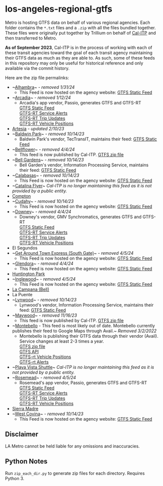 # los-angeles-regional-gtfs

Metro is hosting GTFS data on behalf of various regional agencies. Each folder contains the `*.txt` files and a `.zip` with all the files bundled together.  These files were originally put together by Trillium on behalf of [Cal-ITP](https://calitp.org/) and then transferred to Metro.

**As of September 2023**, Cal-ITP is in the process of working with each of these transit agencies toward the goal of each transit agency maintaining their GTFS data as much as they are able to. As such, some of these feeds in this repository may only be useful for historical reference and only available via the commit history.

Here are the zip file permalinks:

* ~[Alhambra](https://github.com/LACMTA/los-angeles-regional-gtfs/raw/bfa451318909c82ef261c9bd42fa61fa8a67ac3b/alhambra-ca-us/alhambra-ca-us.zip)~ - *removed 1/31/24* 
  *  This Feed is now hosted on the agency website: [GTFS Static Feed](https://www.cityofalhambra.org/DocumentCenter/View/4979/alhambra-ca-us) 
* ~[Arcadia](https://github.com/LACMTA/los-angeles-regional-gtfs/raw/2ad73b84051b09099fb810d79fe47dc7f0bd5474/arcadia-ca-us/arcadia-ca-us.zip)~ - *removed 1/12/24*
  * Arcadia's app vendor, Passio, generates GTFS and GTFS-RT
    <br />[GTFS Static Feed](https://passio3.com/ArcadiaCity/passioTransit/gtfs/google_transit.zip)
    <br />[GTFS-RT Service Alerts](https://passio3.com/ArcadiaCity/passioTransit/gtfs/realtime/serviceAlerts)
    <br />[GTFS-RT Trip Updates](https://passio3.com/ArcadiaCity/passioTransit/gtfs/realtime/tripUpdates)
    <br />[GTFS-RT Vehicle Positions](https://passio3.com/ArcadiaCity/passioTransit/gtfs/realtime/vehiclePositions)
* [Artesia](https://raw.githubusercontent.com/LACMTA/los-angeles-regional-gtfs/main/artesia-ca-us/artesia-ca-us.zip) - *updated 2/10/23*
* ~[Baldwin Park](https://github.com/LACMTA/los-angeles-regional-gtfs/raw/bdc25a003719c5ee66f1381d04e6d47638dfad6d/baldwinpark-ca-us/baldwinpark-ca-us.zip/)~ - *removed 10/14/23*
  * Baldwin Park's vendor, TecTransIT, maintains their feed: [GTFS Static Feed](https://baldwinpark.tectransit.com/api/public/fixedRoute/gtfs)
* ~[Bellflower](https://github.com/LACMTA/los-angeles-regional-gtfs/raw/380bac38edd59144ffe9a23e440b56b7fbacc7e9/bellflower-ca-us/bellflower-ca-us.zip)~ - *removed 4/4/24*
  * This feed is now published by Cal-ITP. [GTFS zip file](https://gtfs.calitp.org/production/BellflowerGTFS.zip)
* ~[Bell Gardens](https://github.com/LACMTA/los-angeles-regional-gtfs/raw/bdc25a003719c5ee66f1381d04e6d47638dfad6d/bellgardens-ca-us/bellgardens-ca-us.zip)~ - *removed 10/14/23*
  * Bell Garden's vendor, Information Processing Service, maintains their feed: [GTFS Static Feed](https://www.ips-systems.com/GTFS/Schedule/21)
* ~[Calabasas](https://github.com/LACMTA/los-angeles-regional-gtfs/raw/bdc25a003719c5ee66f1381d04e6d47638dfad6d/calabasas-ca-us/calabasas-ca-us.zip)~ - *removed 10/14/23*
  * This Feed is now hosted on the agency website: [GTFS Static Feed](https://www.cityofsouthgate.org/files/sharedassets/public/v/1/city-services/documents/southgategtfs-2023-01-18.zip) 
* ~[Catalina Flyer](https://github.com/LACMTA/los-angeles-regional-gtfs/blob/1df1e2bc6df9db96b600287bf14fe418e10c84a6/catalinaflyer-ca-us/catalinaflyer-ca-us.zip)~ *Cal-ITP is no longer maintaining this feed as it is not provided by a public entity.*
* [Compton](https://raw.githubusercontent.com/LACMTA/los-angeles-regional-gtfs/main/compton-ca-us/compton-ca-us.zip)
* ~[Cudahy](https://github.com/LACMTA/los-angeles-regional-gtfs/raw/bdc25a003719c5ee66f1381d04e6d47638dfad6d/cudahy-ca-us/cudahy-ca-us.zip)~  - *removed 10/14/23*
  * This Feed is now hosted on the agency website: [GTFS Static Feed](https://www.cityofcudahy.com/DocumentCenter/View/2041)
* ~[Downey](https://github.com/LACMTA/los-angeles-regional-gtfs/raw/380bac38edd59144ffe9a23e440b56b7fbacc7e9/downey-ca-us/downey-ca-us.zip)~ - *removed 4/4/24*
  * Downey's vendor, GMV Synchromatics, generates GTFS and GTFS-RT
    <br />[GTFS Static Feed](https://ridedowneylink.com/gtfs)
    <br />[GTFS-RT Service Alerts](https://ridedowneylink.com/gtfs-rt/alerts)
    <br />[GTFS-RT Trip Updates](https://ridedowneylink.com/gtfs-rt/tripupdates)
    <br />[GTFS-RT Vehicle Positions](https://ridedowneylink.com/gtfs-rt/vehiclepositions)
* El Segundos
* ~[Get Around Town Express (South Gate)](https://github.com/LACMTA/los-angeles-regional-gtfs/raw/380bac38edd59144ffe9a23e440b56b7fbacc7e9/getaroundtownexpress-ca-us/getaroundtownexpress-ca-us.zip)~ - *removed 4/5/24* 
  *  This Feed is now hosted on the agency website: [GTFS Static Feed](https://www.cityofsouthgate.org/files/sharedassets/public/v/1/city-services/documents/southgategtfs-2023-01-18.zip) 
* ~[Glendora](https://github.com/LACMTA/los-angeles-regional-gtfs/raw/380bac38edd59144ffe9a23e440b56b7fbacc7e9/glendora-ca-us/glendora-ca-us.zip)~ - *removed 4/4/24* 
  *  This Feed is now hosted on the agency website: [GTFS Static Feed](https://www.cityofglendora.org/home/showpublisheddocument/29632/638422252087370000) 
* [Huntington Park](https://raw.githubusercontent.com/LACMTA/los-angeles-regional-gtfs/main/huntingtonpark-ca-us/huntingtonpark-ca-us.zip)
* ~[Inglewood](https://github.com/LACMTA/los-angeles-regional-gtfs/raw/380bac38edd59144ffe9a23e440b56b7fbacc7e9/inglewood-ca-us/inglewood-ca-us.zip)~ - *removed 4/5/24* 
  *  This Feed is now hosted on the agency website: [GTFS Static Feed](https://www.cityofinglewood.org/gtfs) 
* [La Campana (Bell)](https://raw.githubusercontent.com/LACMTA/los-angeles-regional-gtfs/main/lacampana-ca-us/lacampana-ca-us.zip)
* La Puente
* ~[Lynwood](https://github.com/LACMTA/los-angeles-regional-gtfs/raw/bdc25a003719c5ee66f1381d04e6d47638dfad6d/lynwood-ca-us/lynwood-ca-us.zip)~ - *removed 10/14/23*
  * Lynwood's vendor, Information Processing Service, maintains their feed: [GTFS Static Feed](https://www.ips-systems.com/GTFS/Schedule/53)
* ~[Maywood](https://github.com/LACMTA/los-angeles-regional-gtfs/blob/ba95a4550482dd26b564f6e6f66c0bf0da8f747e/maywood-ca-us/maywood-ca-us.zip)~ - *removed 11/16/23*
  * This feed is now published by Cal-ITP. [GTFS zip file](https://gtfs.calitp.org/production/MaywoodGTFS.zip)
* ~[Montebello](https://github.com/LACMTA/los-angeles-regional-gtfs/blob/14f09a256ac3f8b999b3ed7e701a21bb63bf5e1d/montebello-ca-us/montebello-ca-us.zip) - This feed is most likely out of date. Montebello currently publishes their feed to Google Maps through Avail.~  *Removed 3/2/2022*
  * Montebello is publishing their GTFS data through their vendor (Avail). Service changes at least 2-3 times a year.
  <br>[GTFS zip file](https://mbl.rideralerts.com/infopoint/gtfs-zip.ashx)
  <br>[GTFS API](https://mbl.rideralerts.com/InfoPoint/swagger/ui/index)
  <br>[GTFS-rt Vehicle Positions](https://mbl.rideralerts.com/InfoPoint/GTFS-Realtime.ashx?Type=VehiclePosition)
  <br>[GTFS-rt Alerts](https://mbl.rideralerts.com/InfoPoint/GTFS-Realtime.ashx?Type=Alert)
* ~[Playa Vista Shuttle](https://github.com/LACMTA/los-angeles-regional-gtfs/blob/1df1e2bc6df9db96b600287bf14fe418e10c84a6/playavistashuttle-ca-us/playavistashuttle-ca-us.zip)~ *Cal-ITP is no longer maintaining this feed as it is not provided by a public entity.*
* ~[Rosemead](https://github.com/LACMTA/los-angeles-regional-gtfs/raw/380bac38edd59144ffe9a23e440b56b7fbacc7e9/rosemead-ca-us/rosemead-ca-us.zip)~ - *removed 4/5/24*
  * Rosemead's app vendor, Passio, generates GTFS and GTFS-RT
    <br />[GTFS Static Feed](https://passio3.com/rosemead/passioTransit/gtfs/google_transit.zip)
    <br />[GTFS-RT Service Alerts](https://passio3.com/rosemead/passioTransit/gtfs/realtime/serviceAlerts)
    <br />[GTFS-RT Trip Updates](https://passio3.com/rosemead/passioTransit/gtfs/realtime/tripUpdates)
    <br />[GTFS-RT Vehicle Positions](https://passio3.com/rosemead/passioTransit/gtfs/realtime/vehiclePositions)
* [Sierra Madre](https://raw.githubusercontent.com/LACMTA/los-angeles-regional-gtfs/main/sierramadre-ca-us/sierramadre-ca-us.zip)
* ~[West Covina](https://github.com/LACMTA/los-angeles-regional-gtfs/raw/bdc25a003719c5ee66f1381d04e6d47638dfad6d/westcovina-ca-us/westcovina-ca-us.zip)~ - *removed 10/14/23*
  * This Feed is now hosted on the agency website: [GTFS Static Feed](https://www.westcovina.org/home/showpublisheddocument/23146/638487700215330000)

## Disclaimer

LA Metro cannot be held liable for any omissions and inaccuracies.

## Python Notes

Run `zip_each_dir.py` to generate zip files for each directory.  Requires Python 3.
